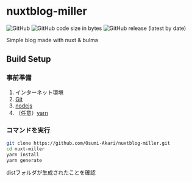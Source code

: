# nuxtblog-miller
![GitHub](https://img.shields.io/github/license/Osumi-Akari/nuxtblog-miller)
![GitHub code size in bytes](https://img.shields.io/github/languages/code-size/Osumi-Akari/nuxtblog-miller)
![GitHub release (latest by date)](https://img.shields.io/github/v/release/Osumi-Akari/nuxtblog-miller)


Simple blog made with nuxt & bulma

## Build Setup

### 事前準備
1. インターネット環境
2. [Git](https://git-scm.com/)
3. [nodejs](https://nodejs.org/)
4. （任意）[yarn](https://yarnpkg.com/)

### コマンドを実行
```bash
git clone https://github.com/Osumi-Akari/nuxtblog-miller.git
cd nuxt-miller
yarn install
yarn generate
```

distフォルダが生成されたことを確認

